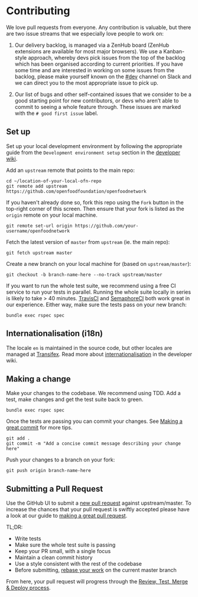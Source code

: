 # Contributing
We love pull requests from everyone. Any contribution is valuable, but there are two issue streams that we especially love people to work on:

1) Our delivery backlog, is managed via a ZenHub board (ZenHub extensions are available for most major browsers). We use a Kanban-style approach, whereby devs pick issues from the top of the backlog which has been organised according to current priorities. If you have some time and are interested in working on some issues from the backlog, please make yourself known on the [#dev](https://openfoodnetwork.slack.com/messages/C2GQ45KNU) channel on Slack and we can direct you to the most appropriate issue to pick up.

2) Our list of bugs and other self-contained issues that we consider to be a good starting point for new contributors, or devs who aren’t able to commit to seeing a whole feature through. These issues are marked with the `# good first issue` label.

## Set up

Set up your local development environment by following the appropriate guide from the `Development environment setup` section in the [developer wiki](https://github.com/openfoodfoundation/openfoodnetwork/wiki).

Add an `upstream` remote that points to the main repo:

    cd ~/location-of-your-local-ofn-repo
    git remote add upstream https://github.com/openfoodfoundation/openfoodnetwork

If you haven't already done so, fork this repo using the `Fork` button in the top-right corner of this screen. Then ensure that your fork is listed as the `origin` remote on your local machine.

    git remote set-url origin https://github.com/your-username/openfoodnetwork

Fetch the latest version of `master` from `upstream` (ie. the main repo):

    git fetch upstream master

Create a new branch on your local machine for (based on `upstream/master`):

    git checkout -b branch-name-here --no-track upstream/master

If you want to run the whole test suite, we recommend using a free CI service to run your tests in parallel. Running the whole suite locally in series is likely to take > 40 minutes. [TravisCI][travis] and [SemaphoreCI][semaphore] both work great in our experience. Either way, make sure the tests pass on your new branch:

    bundle exec rspec spec

## Internationalisation (i18n)

The locale `en` is maintained in the source code, but other locales are managed at [Transifex][ofn-transifex]. Read more about [internationalisation][i18n] in the developer wiki.

## Making a change

Make your changes to the codebase. We recommend using TDD. Add a test, make changes and get the test suite back to green.

    bundle exec rspec spec

Once the tests are passing you can commit your changes. See [Making a great commit][great-commit] for more tips.

    git add .
    git commit -m "Add a concise commit message describing your change here"

Push your changes to a branch on your fork:

    git push origin branch-name-here

## Submitting a Pull Request

Use the GitHub UI to submit a [new pull request][pr] against upstream/master. To increase the chances that your pull request is swiftly accepted please have a look at our guide to [making a great pull request][great-pr].

TL;DR:
* Write tests
* Make sure the whole test suite is passing
* Keep your PR small, with a single focus
* Maintain a clean commit history
* Use a style consistent with the rest of the codebase
* Before submitting, [rebase your work][rebase] on the current master branch

From here, your pull request will progress through the [Review, Test, Merge & Deploy process][process].

[pr]: https://github.com/openfoodfoundation/openfoodnetwork/compare/
[great-pr]: https://github.com/openfoodfoundation/openfoodnetwork/wiki/Making-a-great-pull-request
[great-commit]: https://github.com/openfoodfoundation/openfoodnetwork/wiki/Making-a-great-commit
[process]: https://github.com/openfoodfoundation/openfoodnetwork/wiki/The-process-of-review%2C-test%2C-merge-and-deploy
[rebase]: https://www.atlassian.com/git/tutorials/merging-vs-rebasing/workflow-walkthrough
[travis]: https://travis-ci.org/
[semaphore]: https://semaphoreci.com/
[ofn-transifex]: https://www.transifex.com/open-food-foundation/open-food-network/
[i18n]: https://github.com/openfoodfoundation/openfoodnetwork/wiki/i18n
